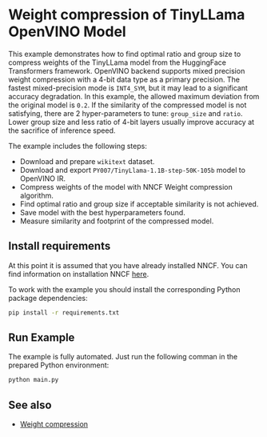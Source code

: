 # Weight compression of TinyLLama OpenVINO Model

This example demonstrates how to find optimal ratio and group size to compress weights of the TinyLLama model from the HuggingFace Transformers framework. OpenVINO backend supports mixed precision weight compression with a 4-bit data type as a primary precision. The fastest mixed-precision mode is `INT4_SYM`, but it may lead to a significant accuracy degradation. In this example, the allowed maximum deviation from the original model is `0.2`. If the similarity of the compressed model is not satisfying, there are 2 hyper-parameters to tune: `group_size` and `ratio`. Lower group size and less ratio of 4-bit layers usually improve accuracy at the sacrifice of inference speed.

The example includes the following steps:

- Download and prepare `wikitext` dataset.
- Download and export `PY007/TinyLlama-1.1B-step-50K-105b` model to OpenVINO IR.
- Compress weights of the model with NNCF Weight compression algorithm.
- Find optimal ratio and group size if acceptable similarity is not achieved.
- Save model with the best hyperparameters found.
- Measure similarity and footprint of the compressed model.

## Install requirements

At this point it is assumed that you have already installed NNCF. You can find information on installation NNCF [here](https://github.com/openvinotoolkit/nncf#user-content-installation).

To work with the example you should install the corresponding Python package dependencies:

```bash
pip install -r requirements.txt
```

## Run Example

The example is fully automated. Just run the following comman in the prepared Python environment:

```bash
python main.py
```

## See also

- [Weight compression](../../../../docs/compression_algorithms/CompressWeights.md)
